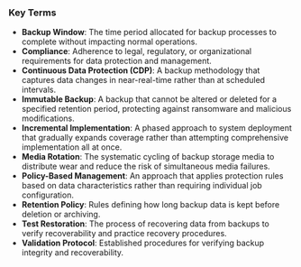
### Key Terms

- **Backup Window**: The time period allocated for backup processes to complete without impacting normal operations.
- **Compliance**: Adherence to legal, regulatory, or organizational requirements for data protection and management.
- **Continuous Data Protection (CDP)**: A backup methodology that captures data changes in near-real-time rather than at scheduled intervals.
- **Immutable Backup**: A backup that cannot be altered or deleted for a specified retention period, protecting against ransomware and malicious modifications.
- **Incremental Implementation**: A phased approach to system deployment that gradually expands coverage rather than attempting comprehensive implementation all at once.
- **Media Rotation**: The systematic cycling of backup storage media to distribute wear and reduce the risk of simultaneous media failures.
- **Policy-Based Management**: An approach that applies protection rules based on data characteristics rather than requiring individual job configuration.
- **Retention Policy**: Rules defining how long backup data is kept before deletion or archiving.
- **Test Restoration**: The process of recovering data from backups to verify recoverability and practice recovery procedures.
- **Validation Protocol**: Established procedures for verifying backup integrity and recoverability.
